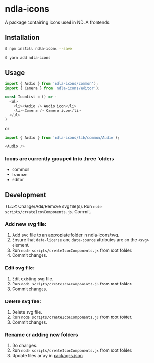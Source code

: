 # ndla-icons

A package containing icons used in NDLA frontends.

## Installation

```sh
$ npm install ndla-icons --save
```

```sh
$ yarn add ndla-icons
```

## Usage

```js
import { Audio } from 'ndla-icons/common');
import { Camera } from 'ndla-icons/editor');

const IconList = () => (
  <ul>
    <li><Audio /> Audio icon</li>
    <li><Camera /> Camera icon</li>
  </ul>
)
```

or

```js
import { Audio } from 'ndla-icons/lib/common/Audio');

<Audio />
```

### Icons are currently grouped into three folders

* common
* license
* editor

## Development

_TLDR:_ Change/Add/Remove svg file(s). Run `node scripts/createIconComponents.js`. Commit.

### Add new svg file:
1. Add svg file to an appropiate folder in [ndla-icons/svg](/svg).
2. Ensure that `data-license` and `data-source` attributes are on the `<svg>` element.
3. Run `node scripts/createIconComponents.js` from root folder.
4. Commit changes.

### Edit svg file:
1. Edit existing svg file.
3. Run `node scripts/createIconComponents.js` from root folder.
4. Commit changes.

### Delete svg file:
1. Delete svg file.
2. Run `node scripts/createIconComponents.js` from root folder.
3. Commit changes.

### Rename or adding new folders
1. Do changes.
2. Run `node scripts/createIconComponents.js` from root folder.
3. Update files array in [packages.json](/package.json)

